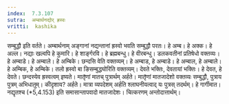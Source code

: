 ```yaml
---
index:  7.3.107
sutra:  अम्बार्थनद्योर् ह्रस्वः
vritti:  kashika 
---
```


सम्बुद्धौ इति वर्तते। अम्बार्थनाम् अङ्गानां नद्यन्तानां ह्रस्वो भवति सम्बुद्धौ परतः। हे अम्ब। हे अक्क। हे अल्ल। नद्याः खल्वपि हे कुमारि। हे शार्ङ्गरवि। हे ब्रह्मबन्धु। हे वीरबन्धु। डलकवतीनां प्रतिषेधो वक्तव्यः। हे अम्बाडे। हे अम्बाले। हे अम्बिके। छन्दसि वेति वक्तव्यम्। हे अम्बाड, हे अम्बाडे। हे अम्बाल, हे अम्बाले। हे अम्बिक, हे अम्बिके। तलो ह्रस्वो बा ङिसम्बुद्ध्योरिति वक्तव्यम्। देवते भक्तिः, देवतायां भक्तिः। हे देवत, हे देवते। छन्दस्येव ह्रस्वत्वम् इष्यते। मातृ̄णां मातच् पुत्रार्थम् अर्हते। मातृ̄णां मातजादेशो वक्तव्यः सम्बुद्धौ, पुत्राय पुत्रम् अभिधातुम्। कीदृशाय? अर्हते। मात्रा व्यपदेशम् अर्हति श्लाघनीयत्वाद् यः पुत्रस् तदर्थम्। हे गार्गीमात। नद्यृतश्च (*5,4.153) इति समासान्तापवादो मातजादेशः। चित्करणम् अन्तोदात्तार्थम्।

